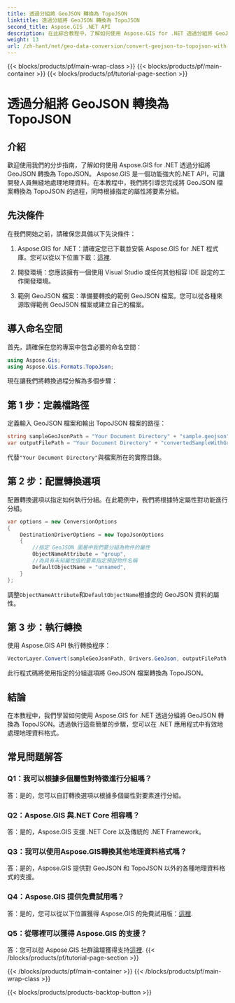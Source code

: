 ```yaml
---
title: 透過分組將 GeoJSON 轉換為 TopoJSON
linktitle: 透過分組將 GeoJSON 轉換為 TopoJSON
second_title: Aspose.GIS .NET API
description: 在此綜合教程中，了解如何使用 Aspose.GIS for .NET 透過分組將 GeoJSON 轉換為 TopoJSON。
weight: 13
url: /zh-hant/net/geo-data-conversion/convert-geojson-to-topojson-with-grouping/
---
```


{{< blocks/products/pf/main-wrap-class >}}
{{< blocks/products/pf/main-container >}}
{{< blocks/products/pf/tutorial-page-section >}}

# 透過分組將 GeoJSON 轉換為 TopoJSON

## 介紹

歡迎使用我們的分步指南，了解如何使用 Aspose.GIS for .NET 透過分組將 GeoJSON 轉換為 TopoJSON。 Aspose.GIS 是一個功能強大的.NET API，可讓開發人員無縫地處理地理資料。在本教程中，我們將引導您完成將 GeoJSON 檔案轉換為 TopoJSON 的過程，同時根據指定的屬性將要素分組。

## 先決條件

在我們開始之前，請確保您具備以下先決條件：

1.  Aspose.GIS for .NET：請確定您已下載並安裝 Aspose.GIS for .NET 程式庫。您可以從以下位置下載：[這裡](https://releases.aspose.com/gis/net/).

2. 開發環境：您應該擁有一個使用 Visual Studio 或任何其他相容 IDE 設定的工作開發環境。

3. 範例 GeoJSON 檔案：準備要轉換的範例 GeoJSON 檔案。您可以從各種來源取得範例 GeoJSON 檔案或建立自己的檔案。

## 導入命名空間

首先，請確保在您的專案中包含必要的命名空間：

```csharp
using Aspose.Gis;
using Aspose.Gis.Formats.TopoJson;
```


現在讓我們將轉換過程分解為多個步驟：

## 第 1 步：定義檔路徑

定義輸入 GeoJSON 檔案和輸出 TopoJSON 檔案的路徑：

```csharp
string sampleGeoJsonPath = "Your Document Directory" + "sample.geojson";
var outputFilePath = "Your Document Directory" + "convertedSampleWithGrouping_out.topojson";
```

代替`"Your Document Directory"`與檔案所在的實際目錄。

## 第 2 步：配置轉換選項

配置轉換選項以指定如何執行分組。在此範例中，我們將根據特定屬性對功能進行分組。

```csharp
var options = new ConversionOptions
{
    DestinationDriverOptions = new TopoJsonOptions
    {
        //指定 GeoJSON 圖層中我們要分組為物件的屬性
        ObjectNameAttribute = "group",
        //為具有未知屬性值的要素指定預設物件名稱
        DefaultObjectName = "unnamed",
    }
};
```

調整`ObjectNameAttribute`和`DefaultObjectName`根據您的 GeoJSON 資料的屬性。

## 第 3 步：執行轉換

使用 Aspose.GIS API 執行轉換程序：

```csharp
VectorLayer.Convert(sampleGeoJsonPath, Drivers.GeoJson, outputFilePath, Drivers.TopoJson, options);
```

此行程式碼將使用指定的分組選項將 GeoJSON 檔案轉換為 TopoJSON。

## 結論

在本教程中，我們學習如何使用 Aspose.GIS for .NET 透過分組將 GeoJSON 轉換為 TopoJSON。透過執行這些簡單的步驟，您可以在 .NET 應用程式中有效地處理地理資料格式。

## 常見問題解答

### Q1：我可以根據多個屬性對特徵進行分組嗎？
答：是的，您可以自訂轉換選項以根據多個屬性對要素進行分組。

### Q2：Aspose.GIS 與.NET Core 相容嗎？
答：是的，Aspose.GIS 支援 .NET Core 以及傳統的 .NET Framework。

### Q3：我可以使用Aspose.GIS轉換其他地理資料格式嗎？
答：是的，Aspose.GIS 提供對 GeoJSON 和 TopoJSON 以外的各種地理資料格式的支援。

### Q4：Aspose.GIS 提供免費試用嗎？
答：是的，您可以從以下位置獲得 Aspose.GIS 的免費試用版：[這裡](https://releases.aspose.com/).

### Q5：從哪裡可以獲得 Aspose.GIS 的支援？
答：您可以從 Aspose.GIS 社群論壇獲得支持[這裡](https://forum.aspose.com/c/gis/33).
{{< /blocks/products/pf/tutorial-page-section >}}

{{< /blocks/products/pf/main-container >}}
{{< /blocks/products/pf/main-wrap-class >}}

{{< blocks/products/products-backtop-button >}}
